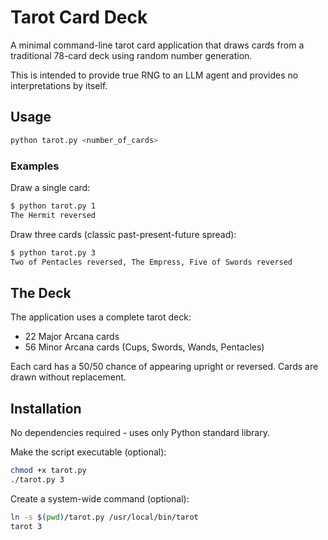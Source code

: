 # Tarot Card Deck

A minimal command-line tarot card application that draws cards from a traditional 78-card deck using random number generation.

This is intended to provide true RNG to an LLM agent and provides no interpretations by itself.

## Usage

```bash
python tarot.py <number_of_cards>
```

### Examples

Draw a single card:

```bash
$ python tarot.py 1
The Hermit reversed
```

Draw three cards (classic past-present-future spread):

```bash
$ python tarot.py 3
Two of Pentacles reversed, The Empress, Five of Swords reversed
```

## The Deck

The application uses a complete tarot deck:

- 22 Major Arcana cards
- 56 Minor Arcana cards (Cups, Swords, Wands, Pentacles)

Each card has a 50/50 chance of appearing upright or reversed. Cards are drawn without replacement.

## Installation

No dependencies required - uses only Python standard library.

Make the script executable (optional):

```bash
chmod +x tarot.py
./tarot.py 3
```

Create a system-wide command (optional):

```bash
ln -s $(pwd)/tarot.py /usr/local/bin/tarot
tarot 3
```
